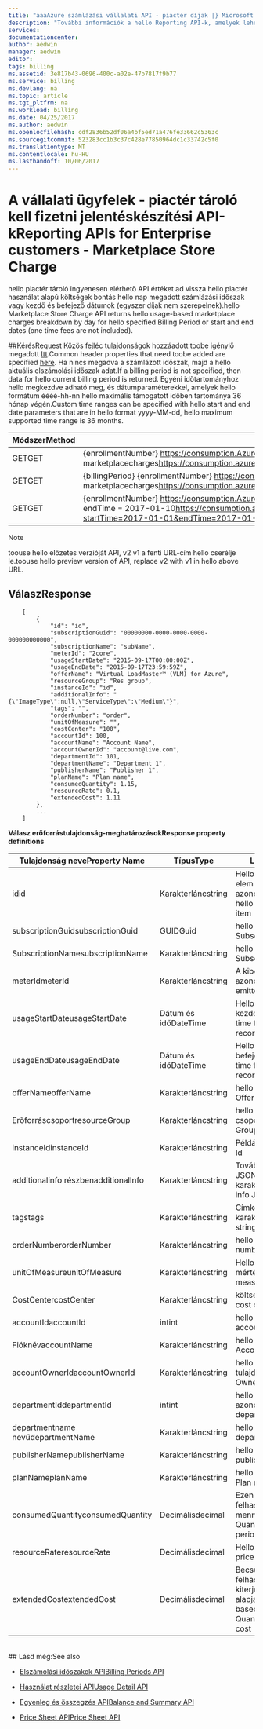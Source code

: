 ```yaml
---
title: "aaaAzure számlázási vállalati API - piactér díjak |} Microsoft Docs"
description: "További információk a hello Reporting API-k, amelyek lehetővé teszik a vállalati Azure ügyfelek toopull adatokkal programozott módon."
services: 
documentationcenter: 
author: aedwin
manager: aedwin
editor: 
tags: billing
ms.assetid: 3e817b43-0696-400c-a02e-47b7817f9b77
ms.service: billing
ms.devlang: na
ms.topic: article
ms.tgt_pltfrm: na
ms.workload: billing
ms.date: 04/25/2017
ms.author: aedwin
ms.openlocfilehash: cdf2836b52df06a4bf5ed71a476fe33662c5363c
ms.sourcegitcommit: 523283cc1b3c37c428e77850964dc1c33742c5f0
ms.translationtype: MT
ms.contentlocale: hu-HU
ms.lasthandoff: 10/06/2017
---
```

# <a name="reporting-apis-for-enterprise-customers---marketplace-store-charge"></a><span data-ttu-id="7d4af-103">A vállalati ügyfelek - piactér tároló kell fizetni jelentéskészítési API-k</span><span class="sxs-lookup"><span data-stu-id="7d4af-103">Reporting APIs for Enterprise customers - Marketplace Store Charge</span></span>

<span data-ttu-id="7d4af-104">hello piactér tároló ingyenesen elérhető API értéket ad vissza hello piactér használat alapú költségek bontás hello nap megadott számlázási időszak vagy kezdő és befejező dátumok (egyszer díjak nem szerepelnek).</span><span class="sxs-lookup"><span data-stu-id="7d4af-104">hello Marketplace Store Charge API returns hello usage-based marketplace charges breakdown by day for hello specified Billing Period or start and end dates (one time fees are not included).</span></span>

##<a name="request"></a><span data-ttu-id="7d4af-105">Kérés</span><span class="sxs-lookup"><span data-stu-id="7d4af-105">Request</span></span> 
<span data-ttu-id="7d4af-106">Közös fejléc tulajdonságok hozzáadott toobe igénylő megadott [Itt](billing-enterprise-api.md).</span><span class="sxs-lookup"><span data-stu-id="7d4af-106">Common header properties that need toobe added are specified [here](billing-enterprise-api.md).</span></span> <span data-ttu-id="7d4af-107">Ha nincs megadva a számlázott időszak, majd a hello aktuális elszámolási időszak adat.</span><span class="sxs-lookup"><span data-stu-id="7d4af-107">If a billing period is not specified, then data for hello current billing period is returned.</span></span> <span data-ttu-id="7d4af-108">Egyéni időtartományhoz hello megkezdve adható meg, és dátumparaméterekkel, amelyek hello formátum éééé-hh-nn hello maximális támogatott időben tartománya 36 hónap végén.</span><span class="sxs-lookup"><span data-stu-id="7d4af-108">Custom time ranges can be specified with hello start and end date parameters that are in hello format yyyy-MM-dd, hello maximum supported time range is 36 months.</span></span>  

|<span data-ttu-id="7d4af-109">Módszer</span><span class="sxs-lookup"><span data-stu-id="7d4af-109">Method</span></span> | <span data-ttu-id="7d4af-110">Kérelem URI-azonosítója</span><span class="sxs-lookup"><span data-stu-id="7d4af-110">Request URI</span></span>|
|-|-|
|<span data-ttu-id="7d4af-111">GET</span><span class="sxs-lookup"><span data-stu-id="7d4af-111">GET</span></span>|<span data-ttu-id="7d4af-112">{enrollmentNumber} https://consumption.Azure.com/v2/enrollments/ / marketplacecharges</span><span class="sxs-lookup"><span data-stu-id="7d4af-112">https://consumption.azure.com/v2/enrollments/{enrollmentNumber}/marketplacecharges</span></span>|
|<span data-ttu-id="7d4af-113">GET</span><span class="sxs-lookup"><span data-stu-id="7d4af-113">GET</span></span>|<span data-ttu-id="7d4af-114">{billingPeriod} {enrollmentNumber} https://consumption.Azure.com/v2/enrollments/ /billingPeriods/ / marketplacecharges</span><span class="sxs-lookup"><span data-stu-id="7d4af-114">https://consumption.azure.com/v2/enrollments/{enrollmentNumber}/billingPeriods/{billingPeriod}/marketplacecharges</span></span>|
|<span data-ttu-id="7d4af-115">GET</span><span class="sxs-lookup"><span data-stu-id="7d4af-115">GET</span></span>|<span data-ttu-id="7d4af-116">{enrollmentNumber} https://consumption.Azure.com/v2/enrollments/ / marketplacechargesbycustomdate? startTime = 2017-01-01 & endTime = 2017-01-10</span><span class="sxs-lookup"><span data-stu-id="7d4af-116">https://consumption.azure.com/v2/enrollments/{enrollmentNumber}/marketplacechargesbycustomdate?startTime=2017-01-01&endTime=2017-01-10</span></span>|

> [!Note]
> <span data-ttu-id="7d4af-117">toouse hello előzetes verzióját API, v2 v1 a fenti URL-cím hello cserélje le.</span><span class="sxs-lookup"><span data-stu-id="7d4af-117">toouse hello preview version of API, replace v2 with v1 in hello above URL.</span></span>
>

## <a name="response"></a><span data-ttu-id="7d4af-118">Válasz</span><span class="sxs-lookup"><span data-stu-id="7d4af-118">Response</span></span>
 
    
        [
            {
                "id": "id",
                "subscriptionGuid": "00000000-0000-0000-0000-000000000000",
                "subscriptionName": "subName",
                "meterId": "2core",
                "usageStartDate": "2015-09-17T00:00:00Z",
                "usageEndDate": "2015-09-17T23:59:59Z",
                "offerName": "Virtual LoadMaster™ (VLM) for Azure",
                "resourceGroup": "Res group",
                "instanceId": "id",
                "additionalInfo": "{\"ImageType\":null,\"ServiceType\":\"Medium\"}",
                "tags": "",
                "orderNumber": "order",
                "unitOfMeasure": "",
                "costCenter": "100",
                "accountId": 100,
                "accountName": "Account Name",
                "accountOwnerId": "account@live.com",
                "departmentId": 101,
                "departmentName": "Department 1",
                "publisherName": "Publisher 1",
                "planName": "Plan name",
                "consumedQuantity": 1.15,
                "resourceRate": 0.1,
                "extendedCost": 1.11
            },
            ...
        ]
    

<span data-ttu-id="7d4af-119">**Válasz erőforrástulajdonság-meghatározások**</span><span class="sxs-lookup"><span data-stu-id="7d4af-119">**Response property definitions**</span></span>

|<span data-ttu-id="7d4af-120">Tulajdonság neve</span><span class="sxs-lookup"><span data-stu-id="7d4af-120">Property Name</span></span>| <span data-ttu-id="7d4af-121">Típus</span><span class="sxs-lookup"><span data-stu-id="7d4af-121">Type</span></span>| <span data-ttu-id="7d4af-122">Leírás</span><span class="sxs-lookup"><span data-stu-id="7d4af-122">Description</span></span>
|-|-|-|
|<span data-ttu-id="7d4af-123">id</span><span class="sxs-lookup"><span data-stu-id="7d4af-123">id</span></span>|<span data-ttu-id="7d4af-124">Karakterlánc</span><span class="sxs-lookup"><span data-stu-id="7d4af-124">string</span></span>|<span data-ttu-id="7d4af-125">Hello piactér kell fizetni elem egyedi azonosítója</span><span class="sxs-lookup"><span data-stu-id="7d4af-125">Unique Id for hello marketplace charge item</span></span>|
|<span data-ttu-id="7d4af-126">subscriptionGuid</span><span class="sxs-lookup"><span data-stu-id="7d4af-126">subscriptionGuid</span></span>|<span data-ttu-id="7d4af-127">GUID</span><span class="sxs-lookup"><span data-stu-id="7d4af-127">Guid</span></span>|<span data-ttu-id="7d4af-128">hello előfizetés Guid</span><span class="sxs-lookup"><span data-stu-id="7d4af-128">hello Subscription Guid</span></span>|
|<span data-ttu-id="7d4af-129">SubscriptionName</span><span class="sxs-lookup"><span data-stu-id="7d4af-129">subscriptionName</span></span>|<span data-ttu-id="7d4af-130">Karakterlánc</span><span class="sxs-lookup"><span data-stu-id="7d4af-130">string</span></span>|<span data-ttu-id="7d4af-131">hello előfizetés neve</span><span class="sxs-lookup"><span data-stu-id="7d4af-131">hello Subscription Name</span></span>|
|<span data-ttu-id="7d4af-132">meterId</span><span class="sxs-lookup"><span data-stu-id="7d4af-132">meterId</span></span>|<span data-ttu-id="7d4af-133">Karakterlánc</span><span class="sxs-lookup"><span data-stu-id="7d4af-133">string</span></span>|<span data-ttu-id="7d4af-134">A kibocsátott mérő hello azonosítója</span><span class="sxs-lookup"><span data-stu-id="7d4af-134">Id for hello emitted Meter</span></span>|
|<span data-ttu-id="7d4af-135">usageStartDate</span><span class="sxs-lookup"><span data-stu-id="7d4af-135">usageStartDate</span></span>|<span data-ttu-id="7d4af-136">Dátum és idő</span><span class="sxs-lookup"><span data-stu-id="7d4af-136">DateTime</span></span>|<span data-ttu-id="7d4af-137">Hello használati rekord kezdési időpontja</span><span class="sxs-lookup"><span data-stu-id="7d4af-137">Start time for hello usage record</span></span>|
|<span data-ttu-id="7d4af-138">usageEndDate</span><span class="sxs-lookup"><span data-stu-id="7d4af-138">usageEndDate</span></span>|<span data-ttu-id="7d4af-139">Dátum és idő</span><span class="sxs-lookup"><span data-stu-id="7d4af-139">DateTime</span></span>|<span data-ttu-id="7d4af-140">Hello használati rekord befejezési időpontja</span><span class="sxs-lookup"><span data-stu-id="7d4af-140">End time for hello usage record</span></span>|
|<span data-ttu-id="7d4af-141">offerName</span><span class="sxs-lookup"><span data-stu-id="7d4af-141">offerName</span></span>|<span data-ttu-id="7d4af-142">Karakterlánc</span><span class="sxs-lookup"><span data-stu-id="7d4af-142">string</span></span>|<span data-ttu-id="7d4af-143">hello ajánlat neve</span><span class="sxs-lookup"><span data-stu-id="7d4af-143">hello Offer name</span></span>|
|<span data-ttu-id="7d4af-144">Erőforráscsoport</span><span class="sxs-lookup"><span data-stu-id="7d4af-144">resourceGroup</span></span>|<span data-ttu-id="7d4af-145">Karakterlánc</span><span class="sxs-lookup"><span data-stu-id="7d4af-145">string</span></span>|<span data-ttu-id="7d4af-146">hello erőforrás csoport</span><span class="sxs-lookup"><span data-stu-id="7d4af-146">hello resource Group</span></span>|
|<span data-ttu-id="7d4af-147">instanceId</span><span class="sxs-lookup"><span data-stu-id="7d4af-147">instanceId</span></span>|<span data-ttu-id="7d4af-148">Karakterlánc</span><span class="sxs-lookup"><span data-stu-id="7d4af-148">string</span></span>|<span data-ttu-id="7d4af-149">Példányazonosító</span><span class="sxs-lookup"><span data-stu-id="7d4af-149">Instance Id</span></span>|
|<span data-ttu-id="7d4af-150">additionalinfo részben</span><span class="sxs-lookup"><span data-stu-id="7d4af-150">additionalInfo</span></span>|<span data-ttu-id="7d4af-151">Karakterlánc</span><span class="sxs-lookup"><span data-stu-id="7d4af-151">string</span></span>|<span data-ttu-id="7d4af-152">További információ a JSON-karakterláncban</span><span class="sxs-lookup"><span data-stu-id="7d4af-152">Additional info JSON string</span></span>|
|<span data-ttu-id="7d4af-153">tags</span><span class="sxs-lookup"><span data-stu-id="7d4af-153">tags</span></span>|<span data-ttu-id="7d4af-154">Karakterlánc</span><span class="sxs-lookup"><span data-stu-id="7d4af-154">string</span></span>|<span data-ttu-id="7d4af-155">Címke JSON-karakterláncban</span><span class="sxs-lookup"><span data-stu-id="7d4af-155">Tag JSON string</span></span>|
|<span data-ttu-id="7d4af-156">orderNumber</span><span class="sxs-lookup"><span data-stu-id="7d4af-156">orderNumber</span></span>|<span data-ttu-id="7d4af-157">Karakterlánc</span><span class="sxs-lookup"><span data-stu-id="7d4af-157">string</span></span>|<span data-ttu-id="7d4af-158">hello sorszámú</span><span class="sxs-lookup"><span data-stu-id="7d4af-158">hello order number</span></span>|
|<span data-ttu-id="7d4af-159">unitOfMeasure</span><span class="sxs-lookup"><span data-stu-id="7d4af-159">unitOfMeasure</span></span>|<span data-ttu-id="7d4af-160">Karakterlánc</span><span class="sxs-lookup"><span data-stu-id="7d4af-160">string</span></span>|<span data-ttu-id="7d4af-161">Hello mérő mértékegységét</span><span class="sxs-lookup"><span data-stu-id="7d4af-161">Unit of measure for hello meter</span></span>|
|<span data-ttu-id="7d4af-162">CostCenter</span><span class="sxs-lookup"><span data-stu-id="7d4af-162">costCenter</span></span>|<span data-ttu-id="7d4af-163">Karakterlánc</span><span class="sxs-lookup"><span data-stu-id="7d4af-163">string</span></span>|<span data-ttu-id="7d4af-164">költség hello center</span><span class="sxs-lookup"><span data-stu-id="7d4af-164">hello cost center</span></span>|
|<span data-ttu-id="7d4af-165">accountId</span><span class="sxs-lookup"><span data-stu-id="7d4af-165">accountId</span></span>|<span data-ttu-id="7d4af-166">int</span><span class="sxs-lookup"><span data-stu-id="7d4af-166">int</span></span>|<span data-ttu-id="7d4af-167">hello fiók azonosítója</span><span class="sxs-lookup"><span data-stu-id="7d4af-167">hello account Id</span></span>|
|<span data-ttu-id="7d4af-168">Fióknév</span><span class="sxs-lookup"><span data-stu-id="7d4af-168">accountName</span></span>|<span data-ttu-id="7d4af-169">Karakterlánc</span><span class="sxs-lookup"><span data-stu-id="7d4af-169">string</span></span> |<span data-ttu-id="7d4af-170">hello fiók neve</span><span class="sxs-lookup"><span data-stu-id="7d4af-170">hello Account Name</span></span>|
|<span data-ttu-id="7d4af-171">accountOwnerId</span><span class="sxs-lookup"><span data-stu-id="7d4af-171">accountOwnerId</span></span>|<span data-ttu-id="7d4af-172">Karakterlánc</span><span class="sxs-lookup"><span data-stu-id="7d4af-172">string</span></span>|<span data-ttu-id="7d4af-173">hello fiókazonosító tulajdonosa</span><span class="sxs-lookup"><span data-stu-id="7d4af-173">hello Account Owner Id</span></span>|
|<span data-ttu-id="7d4af-174">departmentId</span><span class="sxs-lookup"><span data-stu-id="7d4af-174">departmentId</span></span>|<span data-ttu-id="7d4af-175">int</span><span class="sxs-lookup"><span data-stu-id="7d4af-175">int</span></span>|<span data-ttu-id="7d4af-176">hello részleg azonosítója</span><span class="sxs-lookup"><span data-stu-id="7d4af-176">hello department Id</span></span>|
|<span data-ttu-id="7d4af-177">departmentname nevű</span><span class="sxs-lookup"><span data-stu-id="7d4af-177">departmentName</span></span>|<span data-ttu-id="7d4af-178">Karakterlánc</span><span class="sxs-lookup"><span data-stu-id="7d4af-178">string</span></span>|<span data-ttu-id="7d4af-179">hello osztály neve</span><span class="sxs-lookup"><span data-stu-id="7d4af-179">hello department name</span></span>|
|<span data-ttu-id="7d4af-180">publisherName</span><span class="sxs-lookup"><span data-stu-id="7d4af-180">publisherName</span></span>|<span data-ttu-id="7d4af-181">Karakterlánc</span><span class="sxs-lookup"><span data-stu-id="7d4af-181">string</span></span>|<span data-ttu-id="7d4af-182">hello közzétevő neve</span><span class="sxs-lookup"><span data-stu-id="7d4af-182">hello publisher name</span></span>|
|<span data-ttu-id="7d4af-183">planName</span><span class="sxs-lookup"><span data-stu-id="7d4af-183">planName</span></span>|<span data-ttu-id="7d4af-184">Karakterlánc</span><span class="sxs-lookup"><span data-stu-id="7d4af-184">string</span></span>|<span data-ttu-id="7d4af-185">hello csomag neve</span><span class="sxs-lookup"><span data-stu-id="7d4af-185">hello Plan name</span></span>|
|<span data-ttu-id="7d4af-186">consumedQuantity</span><span class="sxs-lookup"><span data-stu-id="7d4af-186">consumedQuantity</span></span>|<span data-ttu-id="7d4af-187">Decimális</span><span class="sxs-lookup"><span data-stu-id="7d4af-187">decimal</span></span>|<span data-ttu-id="7d4af-188">Ezen időszak alatt felhasznált mennyiség</span><span class="sxs-lookup"><span data-stu-id="7d4af-188">Consumed Quantity during this time period</span></span>|
|<span data-ttu-id="7d4af-189">resourceRate</span><span class="sxs-lookup"><span data-stu-id="7d4af-189">resourceRate</span></span>|<span data-ttu-id="7d4af-190">Decimális</span><span class="sxs-lookup"><span data-stu-id="7d4af-190">decimal</span></span>|<span data-ttu-id="7d4af-191">Hello mérő Egységár</span><span class="sxs-lookup"><span data-stu-id="7d4af-191">Unit price for hello meter</span></span>|
|<span data-ttu-id="7d4af-192">extendedCost</span><span class="sxs-lookup"><span data-stu-id="7d4af-192">extendedCost</span></span>|<span data-ttu-id="7d4af-193">Decimális</span><span class="sxs-lookup"><span data-stu-id="7d4af-193">decimal</span></span>|<span data-ttu-id="7d4af-194">Becsült költség felhasznált mennyiség és kiterjesztett alapján</span><span class="sxs-lookup"><span data-stu-id="7d4af-194">Estimated charge based on Consumed Quantity and Extended cost</span></span>|
<br/>
## <a name="see-also"></a><span data-ttu-id="7d4af-195">Lásd még:</span><span class="sxs-lookup"><span data-stu-id="7d4af-195">See also</span></span>

* [<span data-ttu-id="7d4af-196">Elszámolási időszakok API</span><span class="sxs-lookup"><span data-stu-id="7d4af-196">Billing Periods API</span></span>](billing-enterprise-api-billing-periods.md)

* [<span data-ttu-id="7d4af-197">Használat részletei API</span><span class="sxs-lookup"><span data-stu-id="7d4af-197">Usage Detail API</span></span>](billing-enterprise-api-usage-detail.md) 

* [<span data-ttu-id="7d4af-198">Egyenleg és összegzés API</span><span class="sxs-lookup"><span data-stu-id="7d4af-198">Balance and Summary API</span></span>](billing-enterprise-api-balance-summary.md)

* [<span data-ttu-id="7d4af-199">Price Sheet API</span><span class="sxs-lookup"><span data-stu-id="7d4af-199">Price Sheet API</span></span>](billing-enterprise-api-pricesheet.md)